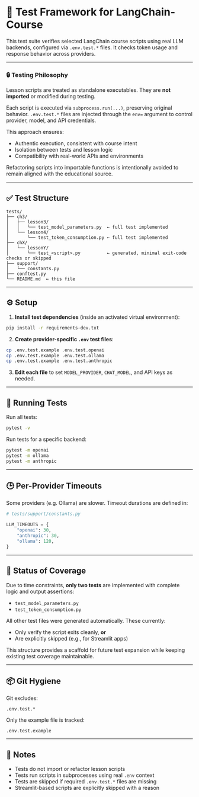 # 🧪 Test Framework for LangChain-Course

This test suite verifies selected LangChain course scripts using real LLM backends, configured via `.env.test.*` files. It checks token usage and response behavior across providers.

---

### 🔒 Testing Philosophy

Lesson scripts are treated as standalone executables. They are **not imported** or modified during testing.

Each script is executed via `subprocess.run(...)`, preserving original behavior. `.env.test.*` files are injected through the `env=` argument to control provider, model, and API credentials.

This approach ensures:

- Authentic execution, consistent with course intent  
- Isolation between tests and lesson logic  
- Compatibility with real-world APIs and environments  

Refactoring scripts into importable functions is intentionally avoided to remain aligned with the educational source.

---

## ✅ Test Structure

```
tests/
├── ch3/
│   ├── lesson3/
│   │   └── test_model_parameters.py  ← full test implemented
│   └── lesson4/
│       └── test_token_consumption.py ← full test implemented
├── chX/
│   └── lessonY/
│       └── test_<script>.py          ← generated, minimal exit-code checks or skipped
├── support/
│   └── constants.py
├── conftest.py
└── README.md  ← this file
```

---

## ⚙️ Setup

1. **Install test dependencies** (inside an activated virtual environment):

```bash
pip install -r requirements-dev.txt
```

2. **Create provider-specific `.env` test files**:

```bash
cp .env.test.example .env.test.openai
cp .env.test.example .env.test.ollama
cp .env.test.example .env.test.anthropic
```

3. **Edit each file** to set `MODEL_PROVIDER`, `CHAT_MODEL`, and API keys as needed.

---

## 🧪 Running Tests

Run all tests:

```bash
pytest -v
```

Run tests for a specific backend:

```bash
pytest -m openai
pytest -m ollama
pytest -m anthropic
```

---

## 🕒 Per-Provider Timeouts

Some providers (e.g. Ollama) are slower. Timeout durations are defined in:

```python
# tests/support/constants.py

LLM_TIMEOUTS = {
    "openai": 30,
    "anthropic": 30,
    "ollama": 120,
}
```

---

## 🚧 Status of Coverage

Due to time constraints, **only two tests** are implemented with complete logic and output assertions:

- `test_model_parameters.py`
- `test_token_consumption.py`

All other test files were generated automatically. These currently:

- Only verify the script exits cleanly, **or**
- Are explicitly skipped (e.g., for Streamlit apps)

This structure provides a scaffold for future test expansion while keeping existing test coverage maintainable.

---

## 📦 Git Hygiene

Git excludes:

```
.env.test.*
```

Only the example file is tracked:

```
.env.test.example
```

---

## 🧼 Notes

- Tests do not import or refactor lesson scripts  
- Tests run scripts in subprocesses using real `.env` context  
- Tests are skipped if required `.env.test.*` files are missing  
- Streamlit-based scripts are explicitly skipped with a reason  

